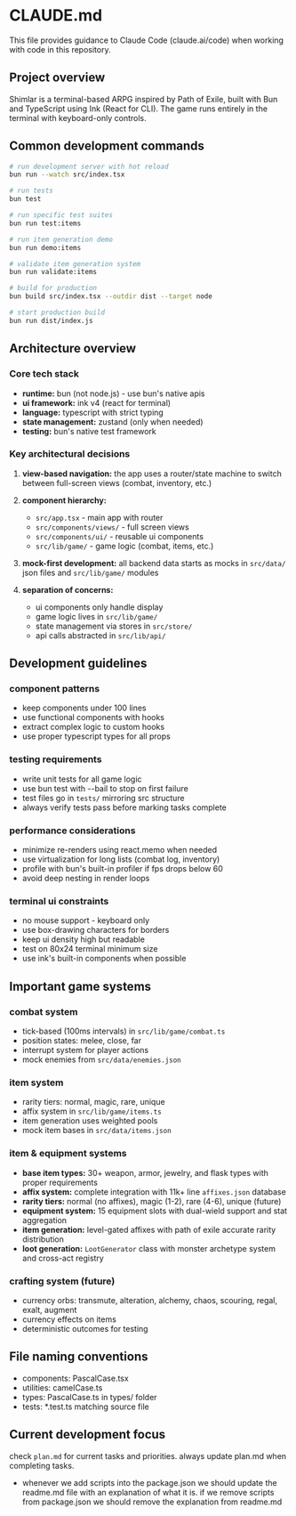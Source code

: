 # CLAUDE.md

This file provides guidance to Claude Code (claude.ai/code) when working with code in this repository.

## Project overview
Shimlar is a terminal-based ARPG inspired by Path of Exile, built with Bun and TypeScript using Ink (React for CLI). The game runs entirely in the terminal with keyboard-only controls.

## Common development commands

```bash
# run development server with hot reload
bun run --watch src/index.tsx

# run tests
bun test

# run specific test suites
bun run test:items

# run item generation demo
bun run demo:items

# validate item generation system  
bun run validate:items

# build for production
bun build src/index.tsx --outdir dist --target node

# start production build
bun run dist/index.js
```

## Architecture overview

### Core tech stack
- **runtime:** bun (not node.js) - use bun's native apis
- **ui framework:** ink v4 (react for terminal)
- **language:** typescript with strict typing
- **state management:** zustand (only when needed)
- **testing:** bun's native test framework

### Key architectural decisions

1. **view-based navigation:** the app uses a router/state machine to switch between full-screen views (combat, inventory, etc.)

2. **component hierarchy:**
   - `src/app.tsx` - main app with router
   - `src/components/views/` - full screen views
   - `src/components/ui/` - reusable ui components
   - `src/lib/game/` - game logic (combat, items, etc.)

3. **mock-first development:** all backend data starts as mocks in `src/data/` json files and `src/lib/game/` modules

4. **separation of concerns:**
   - ui components only handle display
   - game logic lives in `src/lib/game/`
   - state management via stores in `src/store/`
   - api calls abstracted in `src/lib/api/`

## Development guidelines

### component patterns
- keep components under 100 lines
- use functional components with hooks
- extract complex logic to custom hooks
- use proper typescript types for all props

### testing requirements
- write unit tests for all game logic
- use bun test with --bail to stop on first failure
- test files go in `tests/` mirroring src structure
- always verify tests pass before marking tasks complete

### performance considerations
- minimize re-renders using react.memo when needed
- use virtualization for long lists (combat log, inventory)
- profile with bun's built-in profiler if fps drops below 60
- avoid deep nesting in render loops

### terminal ui constraints
- no mouse support - keyboard only
- use box-drawing characters for borders
- keep ui density high but readable
- test on 80x24 terminal minimum size
- use ink's built-in components when possible

## Important game systems

### combat system
- tick-based (100ms intervals) in `src/lib/game/combat.ts`
- position states: melee, close, far
- interrupt system for player actions
- mock enemies from `src/data/enemies.json`

### item system
- rarity tiers: normal, magic, rare, unique
- affix system in `src/lib/game/items.ts`
- item generation uses weighted pools
- mock item bases in `src/data/items.json`

### item & equipment systems
- **base item types:** 30+ weapon, armor, jewelry, and flask types with proper requirements
- **affix system:** complete integration with 11k+ line `affixes.json` database
- **rarity tiers:** normal (no affixes), magic (1-2), rare (4-6), unique (future)
- **equipment system:** 15 equipment slots with dual-wield support and stat aggregation
- **item generation:** level-gated affixes with path of exile accurate rarity distribution
- **loot generation:** `LootGenerator` class with monster archetype system and cross-act registry

### crafting system (future)
- currency orbs: transmute, alteration, alchemy, chaos, scouring, regal, exalt, augment
- currency effects on items
- deterministic outcomes for testing

## File naming conventions
- components: PascalCase.tsx
- utilities: camelCase.ts
- types: PascalCase.ts in types/ folder
- tests: *.test.ts matching source file

## Current development focus
check `plan.md` for current tasks and priorities. always update plan.md when completing tasks.
- whenever we add scripts into the package.json we should update the readme.md file with an explanation of what it is. if we remove scripts from package.json we should remove the explanation from readme.md